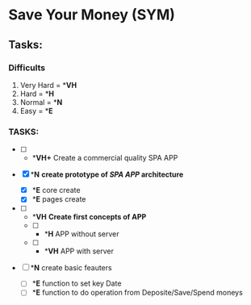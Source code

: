 # Save Your Money (SYM)

## Tasks:

### Difficults
1. Very Hard =   \***VH**
2. Hard      =   \***H**
3. Normal    =   \***N**
4. Easy      =   \***E**

### TASKS:

- [ ] - \***VH+** Сreate a commercial quality SPA APP

- [x] \***N** **create prototype of _SPA APP_ architecture**
  - [x] \***E** core create
  - [x] \***E** pages create

- [ ] - \***VH** **Create first concepts of APP**
  - [ ] - \***H** APP without server
  - [ ] - \***VH** APP with server


- [ ] \***N** create basic feauters
  - [ ] \***E** function to set key Date
  - [ ] \***E** function to do operation from Deposite/Save/Spend moneys
